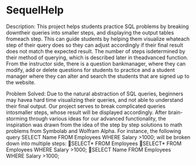 # SequelHelp

Description: This project helps students practice SQL problems by breaking downtheir queries into smaller steps, and displaying the output tables fromeach  step.   This  can  guide  students  by  helping  them  visualize  whateach  step  of  their  query  does  so  they  can  adjust  accordingly  if  their final result does not match the expected result. The number of steps isdetermined by their method of querying, which is described later in theadvanced function.  From the instructor side, there is a question bankmanager, where they can modify, add or delete questions for students to practice and a student manager where they can alter and search the students that are signed up to the website. 

Problem Solved: Due to the natural abstraction of SQL queries, beginners may havea hard time visualizing their queries, and not able to understand their final  output.  Our  project  serves  to  break  complicated  queries  intosmaller steps, whose result will be displayed accordingly.  After brain-storming through various ideas for our advanced functionality, the inspiration was drawn from the idea of the step by step solutions to math problems from Symbolab and Wolfram Alpha. For instance, the following query SELECT Name FROM Employees WHERE Salary >1000;
will be broken down into multiple steps:
SELECT* FROM Employees
SELECT* FROM Employees WHERE Salary >1000;
SELECT Name FROM Employees WHERE Salary >1000;

